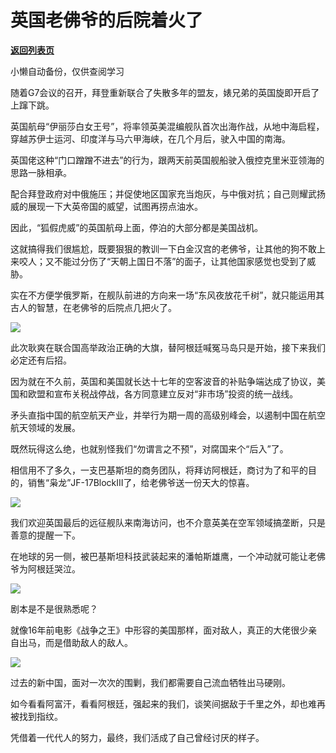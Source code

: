 # 英国老佛爷的后院着火了

[**返回列表页**](/gzh/政事堂2019)

小懒自动备份，仅供查阅学习

随着G7会议的召开，拜登重新联合了失散多年的盟友，婊兄弟的英国旋即开启了上蹿下跳。  

  

英国航母“伊丽莎白女王号”，将率领英美混编舰队首次出海作战，从地中海启程，穿越苏伊士运河、印度洋与马六甲海峡，在几个月后，驶入中国的南海。

  

英国佬这种“门口蹭蹭不进去”的行为，跟两天前英国舰船驶入俄控克里米亚领海的思路一脉相承。

  

配合拜登政府对中俄施压；并促使地区国家充当炮灰，与中俄对抗；自己则耀武扬威的展现一下大英帝国的威望，试图再捞点油水。

  

因此，“狐假虎威”的英国航母上面，停泊的大部分都是美国战机。  

  

这就搞得我们很尴尬，既要狠狠的教训一下白金汉宫的老佛爷，让其他的狗不敢上来咬人；又不能过分伤了“天朝上国日不落”的面子，让其他国家感觉也受到了威胁。

  

实在不方便学俄罗斯，在舰队前进的方向来一场“东风夜放花千树”，就只能运用其古人的智慧，在老佛爷的后院点几把火了。

  

![](https://mmbiz.qpic.cn/mmbiz_jpg/rxhS23yu8cP9rYEFTQsAw7r6JUW9AFd8YfeiczZXAicyOzdgwjdibXPn2lzkW5DfABuaZXfOic74eafaib2IeQibQB6g/640?wx_fmt=jpeg)

  

此次耿爽在联合国高举政治正确的大旗，替阿根廷喊冤马岛只是开始，接下来我们必定还有后招。

  

因为就在不久前，英国和美国就长达十七年的空客波音的补贴争端达成了协议，美国和欧盟和宣布关税战停战，各方同意建立反对“非市场”投资的统一战线。

  

矛头直指中国的航空航天产业，并举行为期一周的高级别峰会，以遏制中国在航空航天领域的发展。  

  

既然玩得这么绝，也就别怪我们“勿谓言之不预”，对腐国来个“后入”了。  

  

相信用不了多久，一支巴基斯坦的商务团队，将拜访阿根廷，商讨为了和平的目的，销售“枭龙”JF-17BlockIII了，给老佛爷送一份天大的惊喜。

  

![](https://mmbiz.qpic.cn/mmbiz_png/rxhS23yu8cP9rYEFTQsAw7r6JUW9AFd8yFeOB2GbzLwsybQXp8Br00qdjWNxibCgChlPELC08ef2NfLa8zQib4Xw/640?wx_fmt=png)

  

我们欢迎英国最后的远征舰队来南海访问，也不介意英美在空军领域搞垄断，只是善意的提醒一下。

  

在地球的另一侧，被巴基斯坦科技武装起来的潘帕斯雄鹰，一个冲动就可能让老佛爷为阿根廷哭泣。  

  

![](https://mmbiz.qpic.cn/mmbiz_png/rxhS23yu8cP9rYEFTQsAw7r6JUW9AFd8HtTuN6KhQLGIygdkTZ3ZolbIs8bUv3PhNicAiacgcm6MolXTBgvN5oZQ/640?wx_fmt=png)

  

剧本是不是很熟悉呢？

  

就像16年前电影《战争之王》中形容的美国那样，面对敌人，真正的大佬很少亲自出马，而是借助敌人的敌人。  

  

![](https://mmbiz.qpic.cn/mmbiz_png/rxhS23yu8cP9rYEFTQsAw7r6JUW9AFd8QsMcjOVumzYROyfUTlQfWSoPG6OEpicmd6Zwm06Xs8ZY3lGZicQATdSA/640?wx_fmt=png)

  

过去的新中国，面对一次次的围剿，我们都需要自己流血牺牲出马硬刚。

  

如今看看阿富汗，看看阿根廷，强起来的我们，谈笑间据敌于千里之外，却也难再被找到指纹。  

  

凭借着一代代人的努力，最终，我们活成了自己曾经讨厌的样子。

  

  

